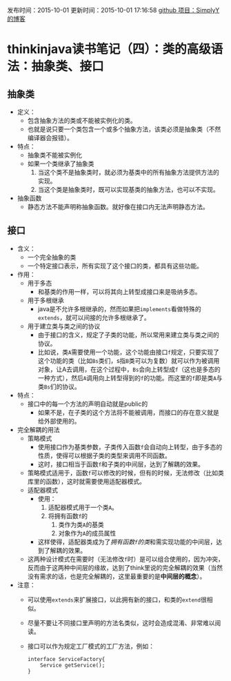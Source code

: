 发布时间：2015-10-01
更新时间：2015-10-01 17:16:58
[github 项目：SimplyY 的博客](https://github.com/SimplyY/Blog/)
# thinkinjava读书笔记（四）：类的高级语法：抽象类、接口
## 抽象类
- 定义：
	- 包含抽象方法的类或不能被实例化的类。
	- 也就是说只要一个类包含一个或多个抽象方法，该类必须是抽象类（不然编译器会报错）。
- 特点：
	- 抽象类不能被实例化
	- 如果一个类继承了抽象类
		1. 当这个类不是抽象类时，就必须为基类中的所有抽象方法提供方法的实现。
		2. 当这个类是抽象类时，既可以实现基类的抽象方法，也可以不实现。
- 抽象函数
	- 静态方法不能声明称抽象函数。就好像在接口内无法声明静态方法。

## 接口
- 含义：
	- 一个完全抽象的类
	- 一个特定接口表示，所有实现了这个接口的类，都具有这些功能。
- 作用：
	- 用于多态
		- 和基类的作用一样，可以将其向上转型成接口来是吸纳多态。
	- 用于多根继承
		- java是不允许多根继承的，然而如果把`implements`看做特殊的`extends`，就可以间接的允许多根继承了。
	- 用于建立类与类之间的协议
		- 由于接口的含义，规定了子类的功能，所以常用来建立类与类之间的协议。
		- 比如说，类`A`需要使用一个功能，这个功能由接口`f`规定，只要实现了这个功能的类（比如`Bs`类们，s指`B`类可以为复数）就可以作为被调用对象，让A去调用，在这个过程中，`Bs`会向上转型成`f`（这也是多态的一种方式），然后`A`调用向上转型得到的`f`的功能。而这里的`f`即是类`A`与类`Bs`们的协议。
- 特点：
	- 接口中的每一个方法的声明自动就是public的
		- 如果不是，在子类的这个方法将不能被调用，而接口的存在意义就是给外部使用的。
- 完全解耦的用法
	- 策略模式
		- 使用接口作为基类参数，子类传入函数`f`会自动向上转型，由于多态的性质，使得可以根据子类的类型来调用不同函数。
		- 这时，接口相当于函数`f`和子类的中间层，达到了解耦的效果。
	- 策略模式适用于，函数`f`可以修改的时候，但有的时候，无法修改（比如类库里的函数），这时就需要使用适配器模式。
	- 适配器模式
		- 使用：
			1. 适配器模式用于一个类`A`。
			2. 将拥有函数`f`的
				1. 类作为类`A`的基类
				2. 对象作为`A`的成员属性
		- 这样使得，适配器类成为了*拥有函数`f`的类*和需实现功能的中间层，达到了解耦的效果。
	- 这两种设计模式在需要时（无法修改`f`时）是可以组合使用的，因为冲突，反而由于这两种中间层的缘故，达到了think里说的完全解耦的效果（当然没有需求的话，也是完全解耦的，这里最重要的是**中间层的概念**）。
- 注意：
	- 可以使用`extends`来扩展接口，以此拥有新的接口，和类的`extend`很相似。
	- 尽量不要让不同接口里声明的方法名类似，这时会造成混淆、非常难以阅读。
	- 接口可以作为规定工厂模式的工厂方法，例如：

		```
		interface ServiceFactory{
			Service getService();
		}
		```
